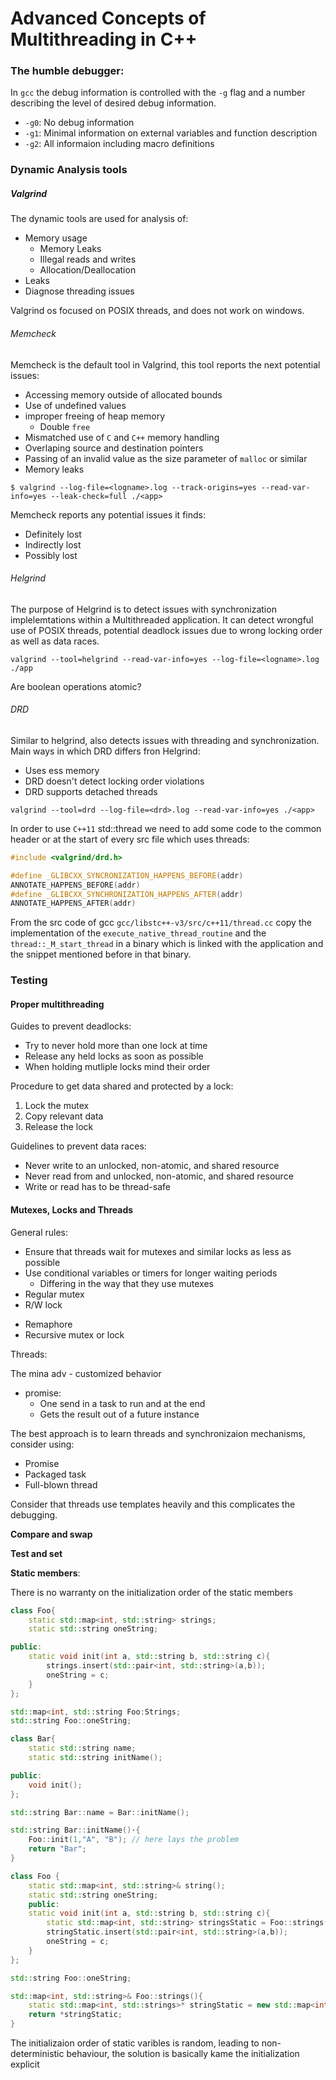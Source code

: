 # Advanced Concepts of Multithreading in C++


### The humble debugger:

In `gcc` the debug information is controlled with the `-g` flag and a number
describing the level of desired debug information.

* `-g0`: No debug information
* `-g1`: Minimal information on external variables and function description
* `-g2`: All informaion including macro definitions

### Dynamic Analysis tools

##### Valgrind

The dynamic tools are used for analysis of:
* Memory usage
    * Memory Leaks
    * Illegal reads and writes
    * Allocation/Deallocation
* Leaks
* Diagnose threading issues

Valgrind os focused on POSIX threads, and does not work on windows.

###### Memcheck

Memcheck is the default tool in Valgrind, this tool reports the next potential
issues:

- Accessing memory outside of allocated bounds
- Use of undefined values
- improper freeing of heap memory
    - Double `free`
- Mismatched use of `C` and `C++` memory handling
- Overlaping source and destination pointers
- Passing of an invalid value as the size parameter of `malloc` or similar
- Memory leaks

```
$ valgrind --log-file=<logname>.log --track-origins=yes --read-var-info=yes --leak-check=full ./<app>
```

Memcheck reports any potential issues it finds:

* Definitely lost
* Indirectly lost
* Possibly lost

###### Helgrind

The purpose of Helgrind is to detect issues with synchronization implelemtations
within a Multithreaded application. It can detect wrongful use of POSIX threads,
potential deadlock issues due to wrong locking order as well as data races.

```
valgrind --tool=helgrind --read-var-info=yes --log-file=<logname>.log  ./app
```


Are boolean operations atomic? 

###### DRD

Similar to helgrind, also detects issues with threading and synchronization.
Main ways in which DRD differs fron Helgrind:

* Uses ess memory
* DRD doesn't detect locking order violations
* DRD supports detached threads

```
valgrind --tool=drd --log-file=<drd>.log --read-var-info=yes ./<app>
```

In order to use `C++11` std::thread we need to add some code to the common header
or at the start of every src file which uses threads:

```cpp
#include <valgrind/drd.h>

#define _GLIBCXX_SYNCRONIZATION_HAPPENS_BEFORE(addr)
ANNOTATE_HAPPENS_BEFORE(addr)
#define _GLIBCXX_SYNCHRONIZATION_HAPPENS_AFTER(addr)
ANNOTATE_HAPPENS_AFTER(addr)
```

From the src code of gcc `gcc/libstc++-v3/src/c++11/thread.cc` copy the 
implementation of the `execute_native_thread_routine` and the 
`thread::_M_start_thread` in a binary which is linked with the application
and the snippet mentioned before in that binary.



### Testing

#### Proper multithreading

Guides to prevent deadlocks:

- Try to never hold more than one lock at time
- Release any held locks as soon as possible 
- When holding mutliple locks mind their order

Procedure to get data shared and protected by a lock:

1. Lock the mutex
2. Copy relevant data
3. Release the lock

Guidelines to prevent data races:

- Never write to an unlocked, non-atomic, and shared resource
- Never read from and unlocked, non-atomic, and shared resource
- Write or read has to be thread-safe

#### Mutexes, Locks and Threads

General rules:
- Ensure that threads wait for mutexes and similar locks as less as possible
- Use conditional variables or timers for longer waiting periods
    - Differing in the way that they use mutexes
- Regular mutex
- R/W lock
* Remaphore
* Recursive mutex or lock


Threads:

The mina adv - customized behavior
- promise:
    - One send in a task to run and at the end
    - Gets the result out of a future instance

The best approach is to learn threads and synchronizaion mechanisms, consider
using:

* Promise
* Packaged task
* Full-blown thread

Consider that threads use templates heavily and this complicates the debugging.

**Compare and swap**

**Test and set**


**Static members**:

There is no warranty on the initialization order of the static members

```cpp
class Foo{
    static std::map<int, std::string> strings;
    static std::string oneString;

public:
    static void init(int a, std::string b, std::string c){
        strings.insert(std::pair<int, std::string>(a,b));
        oneString = c;
    }
};

std::map<int, std::string Foo:Strings;
std::string Foo::oneString;

class Bar{
    static std::string name;
    static std::string initName();

public:
    void init();
};

std::string Bar::name = Bar::initName();

std::string Bar::initName()·{
    Foo::init(1,"A", "B"); // here lays the problem
    return "Bar";
}

class Foo {
    static std::map<int, std::string>& string();
    static std::string oneString;
    public:
    static void init(int a, std::string b, std::string c){
        static std::map<int, std::string> stringsStatic = Foo::strings();
        stringStatic.insert(std::pair<int, std::string>(a,b));
        oneString = c;
    }
};

std::string Foo::oneString;

std::map<int, std::string>& Foo::strings(){
    static std::map<int, std::strings>* stringStatic = new std::map<int, std::string>();
    return *stringStatic;
}
```

The initializaion order of static varibles is random, leading to non-deterministic
behaviour, the solution is basically kame the initialization explicit
